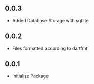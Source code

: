 ## 0.0.3
+ Added Database Storage with sqflite
## 0.0.2 
* Files formatted according to dartfmt
## 0.0.1
* Initialize Package